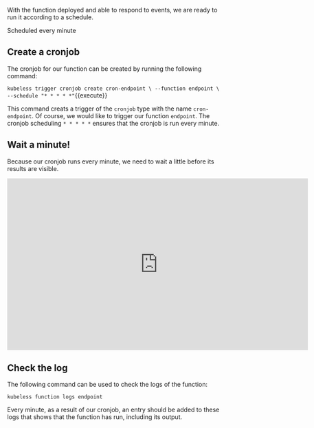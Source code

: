 With the function deployed and able to respond to events, we are ready to run it according to a schedule.

Scheduled every minute


## Create a cronjob

The cronjob for our function can be created by running the following command:

`kubeless trigger cronjob create cron-endpoint \
        --function endpoint \
        --schedule "* * * * *"`{{execute}}

This command creats a trigger of the `cronjob` type with the name `cron-endpoint`. Of course, we would like to trigger our function `endpoint`. The cronjob scheduling `* * * * *` ensures that the cronjob is run every minute.

## Wait a minute!

Because our cronjob runs every minute, we need to wait a little before its results are visible.

<iframe style="width: 700px;height: 400px;" src="https://www.youtube.com/watch?v=dQw4w9WgXcQ&ab_channel=RickAstleyVEVO" frameborder="0" allow="accelerometer; autoplay; encrypted-media; gyroscope; picture-in-picture" allowfullscreen></iframe>

## Check the log

The following command can be used to check the logs of the function:

`kubeless function logs endpoint`

Every minute, as a result of our cronjob, an entry should be added to these logs that shows that the function has run, including its output.
